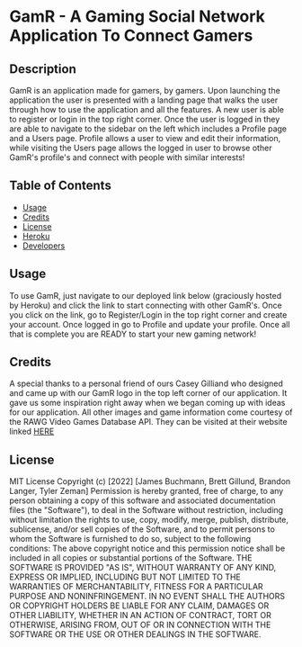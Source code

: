 # GamR - A Gaming Social Network Application To Connect Gamers
## Description
GamR is an application made for gamers, by gamers. Upon launching the application the user is presented with a landing page that walks the user through how to use the application and all the features. A new user is able to register or login in the top right corner. Once the user is logged in they are able to navigate to the sidebar on the left which includes a Profile page and a Users page. Profile allows a user to view and edit their information, while visiting the Users page allows the logged in user to browse other GamR's profile's and connect with people with similar interests!
## Table of Contents
* [Usage](#usage)
* [Credits](#credits)
* [License](#license)
* [Heroku](#heroku)
* [Developers](#meet-the-development-team)
## Usage
To use GamR, just navigate to our deployed link below (graciously hosted by Heroku) and click the link to start connecting with other GamR's. Once you click on the link, go to Register/Login in the top right corner and create your account. Once logged in go to Profile and update your profile. Once all that is complete you are READY to start your new gaming network!
## Credits
A special thanks to a personal friend of ours Casey Gilliand who designed and came up with our GamR logo in the top left corner of our application. It gave us some inspiration right away when we began coming up with ideas for our application.
All other images and game information come courtesy of the RAWG Video Games Database API. They can be visited at their website linked [HERE](https://api.rawg.io/docs/)
## License
MIT License
Copyright (c) [2022] [James Buchmann, Brett Gillund, Brandon Langer, Tyler Zeman]
Permission is hereby granted, free of charge, to any person obtaining a copy
of this software and associated documentation files (the "Software"), to deal
in the Software without restriction, including without limitation the rights
to use, copy, modify, merge, publish, distribute, sublicense, and/or sell
copies of the Software, and to permit persons to whom the Software is
furnished to do so, subject to the following conditions:
The above copyright notice and this permission notice shall be included in all
copies or substantial portions of the Software.
THE SOFTWARE IS PROVIDED "AS IS", WITHOUT WARRANTY OF ANY KIND, EXPRESS OR
IMPLIED, INCLUDING BUT NOT LIMITED TO THE WARRANTIES OF MERCHANTABILITY,
FITNESS FOR A PARTICULAR PURPOSE AND NONINFRINGEMENT. IN NO EVENT SHALL THE
AUTHORS OR COPYRIGHT HOLDERS BE LIABLE FOR ANY CLAIM, DAMAGES OR OTHER
LIABILITY, WHETHER IN AN ACTION OF CONTRACT, TORT OR OTHERWISE, ARISING FROM,
OUT OF OR IN CONNECTION WITH THE SOFTWARE OR THE USE OR OTHER DEALINGS IN THE
SOFTWARE.